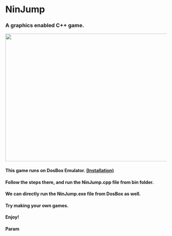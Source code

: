 # NinJump

### A graphics enabled C++ game.

<img src="https://github.com/paramsingh96/NinJump/blob/master/NinJumpImage.PNG" height="400" width="600" allign="middle">

#### This game runs on DosBox Emulator. <url><a href="http://askubuntu.com/questions/198477/how-do-i-install-turbo-c">(Installation)</a></url>  

#### Follow the steps there, and run the NinJump.cpp file from bin folder.

#### We can directly run the NinJump.exe file from DosBox as well.

#### Try making your own games. 

#### Enjoy!

#### Param
